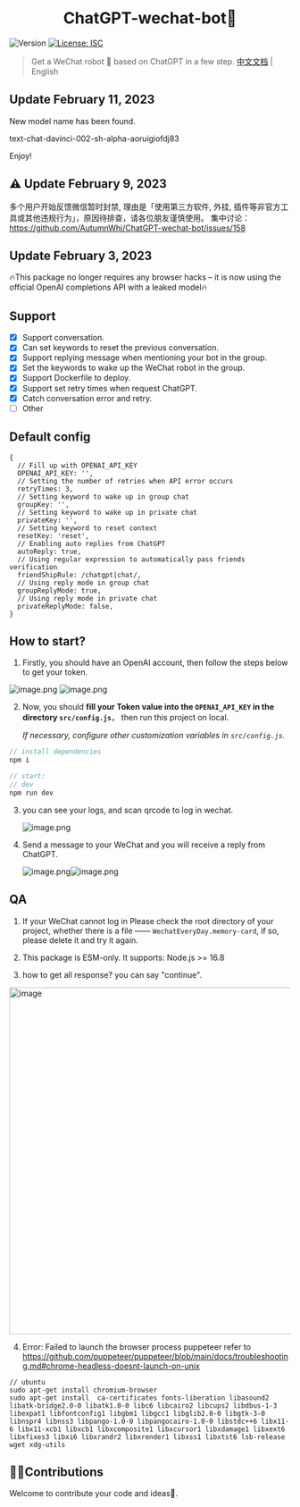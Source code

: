 <h1 align="center">ChatGPT-wechat-bot🤖</h1>
<p>
  <img alt="Version" src="https://img.shields.io/badge/version-1.0.0-blue.svg?cacheSeconds=2592000" />
  <a href="#" target="_blank">
    <img alt="License: ISC" src="https://img.shields.io/badge/License-ISC-yellow.svg" />
  </a>
</p>

> Get a WeChat robot 🤖 based on ChatGPT in a few step.
> [中文文档](README_ZH.md) | English

## Update February 11, 2023

New model name has been found. 

text-chat-davinci-002-sh-alpha-aoruigiofdj83

Enjoy!

## ⚠️ Update February 9, 2023 

多个用户开始反馈微信暂时封禁, 理由是「使用第三方软件, 外挂, 插件等非官方工具或其他违规行为」，原因待排查，请各位朋友谨慎使用。
集中讨论：https://github.com/AutumnWhj/ChatGPT-wechat-bot/issues/158

## Update February 3, 2023

🔥This package no longer requires any browser hacks – it is now using the official OpenAI completions API with a leaked model🔥

## Support

- [x] Support conversation.
- [x] Can set keywords to reset the previous conversation.
- [x] Support replying message when mentioning your bot in the group.
- [x] Set the keywords to wake up the WeChat robot in the group.
- [x] Support Dockerfile to deploy.
- [x] Support set retry times when request ChatGPT.
- [x] Catch conversation error and retry.
- [ ] Other

## Default config

```
{
  // Fill up with OPENAI_API_KEY
  OPENAI_API_KEY: '',
  // Setting the number of retries when API error occurs
  retryTimes: 3,
  // Setting keyword to wake up in group chat
  groupKey: '',
  // Setting keyword to wake up in private chat
  privateKey: '',
  // Setting keyword to reset context
  resetKey: 'reset',
  // Enabling auto replies from ChatGPT
  autoReply: true,
  // Using regular expression to automatically pass friends verification
  friendShipRule: /chatgpt|chat/,
  // Using reply mode in group chat
  groupReplyMode: true,
  // Using reply mode in private chat
  privateReplyMode: false,
}
```

## How to start?

1. Firstly, you should have an OpenAI account, then follow the steps below to get your token.

![image.png](https://cdn.nlark.com/yuque/0/2023/png/2777249/1675413138418-d5df2543-bd37-41cc-a16c-505c5a38e88d.png)
![image.png](https://cdn.nlark.com/yuque/0/2023/png/2777249/1675413190188-4cf10947-ea7f-479d-9550-0dec9d40c0e2.png?x-oss-process=image%2Fresize%2Cw_1500%2Climit_0)

2. Now, you should **fill your Token value into the `OPENAI_API_KEY` in the directory `src/config.js`**， then run this project on local.

   _If necessary, configure other customization variables in `src/config.js`._

```javascript
// install dependencies
npm i

// start:
// dev
npm run dev
```

3. you can see your logs, and scan qrcode to log in wechat.

   ![image.png](https://cdn.nlark.com/yuque/0/2022/png/2777249/1670287138908-cc898c58-6e0a-488f-ae07-ae489508c1be.png#averageHue=%23484948&clientId=uf4023d0a-0da7-4&crop=0&crop=0&crop=1&crop=1&from=paste&height=442&id=ub5fee6b7&margin=%5Bobject%20Object%5D&name=image.png&originHeight=1200&originWidth=1660&originalType=binary&ratio=1&rotation=0&showTitle=false&size=492370&status=done&style=none&taskId=u233d9139-1ef5-42bf-9f44-354c6565862&title=&width=612)

4. Send a message to your WeChat and you will receive a reply from ChatGPT.

   ![image.png](https://cdn.nlark.com/yuque/0/2022/png/2777249/1670288278607-73beed83-1a42-42db-8404-72ba60bf2c53.png#averageHue=%234d4e4d&clientId=uf4023d0a-0da7-4&crop=0&crop=0&crop=1&crop=1&from=paste&height=437&id=uff52651b&margin=%5Bobject%20Object%5D&name=image.png&originHeight=874&originWidth=1398&originalType=binary&ratio=1&rotation=0&showTitle=false&size=543479&status=done&style=none&taskId=ub5559ec7-30f8-4c07-a9f8-1445a659835&title=&width=699)![image.png](https://cdn.nlark.com/yuque/0/2022/png/2777249/1670288469581-470c7f45-b3db-4a7e-ab01-32b44b812668.png#averageHue=%23f2f2f2&clientId=uf4023d0a-0da7-4&crop=0&crop=0&crop=1&crop=1&from=paste&height=230&id=u97e5b1e5&margin=%5Bobject%20Object%5D&name=image.png&originHeight=460&originWidth=1266&originalType=binary&ratio=1&rotation=0&showTitle=false&size=112172&status=done&style=none&taskId=u7d7970df-3044-4534-910c-fdb7b3d2a5b&title=&width=633)

## QA

1. If your WeChat cannot log in
   Please check the root directory of your project, whether there is a file —— `WechatEveryDay.memory-card`, if so, please delete it and try it again.

2. This package is ESM-only. It supports: Node.js >= 16.8

3. how to get all response? you can say "continue".

<img width="621" alt="image" src="https://user-images.githubusercontent.com/39156049/206840335-a64ee27c-df4f-4e70-8604-669fc9468910.png">

4. Error: Failed to launch the browser process puppeteer
   refer to <https://github.com/puppeteer/puppeteer/blob/main/docs/troubleshooting.md#chrome-headless-doesnt-launch-on-unix>

```
// ubuntu
sudo apt-get install chromium-browser
sudo apt-get install  ca-certificates fonts-liberation libasound2 libatk-bridge2.0-0 libatk1.0-0 libc6 libcairo2 libcups2 libdbus-1-3 libexpat1 libfontconfig1 libgbm1 libgcc1 libglib2.0-0 libgtk-3-0 libnspr4 libnss3 libpango-1.0-0 libpangocairo-1.0-0 libstdc++6 libx11-6 libx11-xcb1 libxcb1 libxcomposite1 libxcursor1 libxdamage1 libxext6 libxfixes3 libxi6 libxrandr2 libxrender1 libxss1 libxtst6 lsb-release wget xdg-utils

```

## 👏🏻Contributions

Welcome to contribute your code and ideas🍵.
